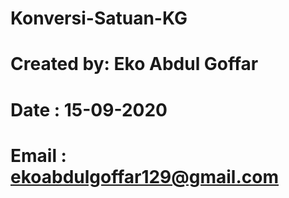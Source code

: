 # Konversi-Satuan-KG
# Created by: Eko Abdul Goffar
# Date      : 15-09-2020
# Email     : ekoabdulgoffar129@gmail.com
